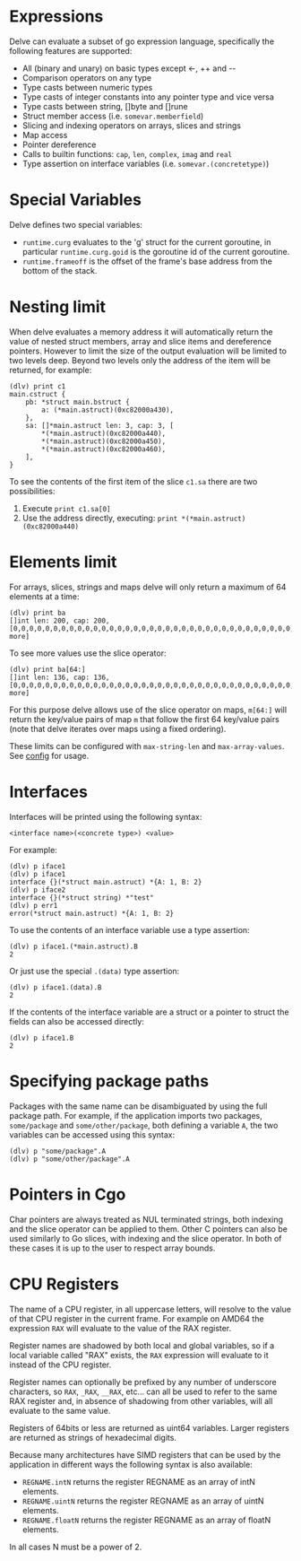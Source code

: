 # Expressions

Delve can evaluate a subset of go expression language, specifically the following features are supported:

- All (binary and unary) on basic types except <-, ++ and --
- Comparison operators on any type
- Type casts between numeric types
- Type casts of integer constants into any pointer type and vice versa
- Type casts between string, []byte and []rune
- Struct member access (i.e. `somevar.memberfield`)
- Slicing and indexing operators on arrays, slices and strings
- Map access
- Pointer dereference
- Calls to builtin functions: `cap`, `len`, `complex`, `imag` and `real`
- Type assertion on interface variables (i.e. `somevar.(concretetype)`)

# Special Variables

Delve defines two special variables:

* `runtime.curg` evaluates to the 'g' struct for the current goroutine, in particular `runtime.curg.goid` is the goroutine id of the current goroutine.
* `runtime.frameoff` is the offset of the frame's base address from the bottom of the stack.

# Nesting limit

When delve evaluates a memory address it will automatically return the value of nested struct members, array and slice items and dereference pointers.
However to limit the size of the output evaluation will be limited to two levels deep. Beyond two levels only the address of the item will be returned, for example:

```
(dlv) print c1
main.cstruct {
	pb: *struct main.bstruct {
		a: (*main.astruct)(0xc82000a430),
	},
	sa: []*main.astruct len: 3, cap: 3, [
		*(*main.astruct)(0xc82000a440),
		*(*main.astruct)(0xc82000a450),
		*(*main.astruct)(0xc82000a460),
	],
}
```

To see the contents of the first item of the slice `c1.sa` there are two possibilities:

1. Execute `print c1.sa[0]`
2. Use the address directly, executing: `print *(*main.astruct)(0xc82000a440)`

# Elements limit

For arrays, slices, strings and maps delve will only return a maximum of 64 elements at a time:

```
(dlv) print ba
[]int len: 200, cap: 200, [0,0,0,0,0,0,0,0,0,0,0,0,0,0,0,0,0,0,0,0,0,0,0,0,0,0,0,0,0,0,0,0,0,0,0,0,0,0,0,0,0,0,0,0,0,0,0,0,0,0,0,0,0,0,0,0,0,0,0,0,0,0,0,0,...+136 more]
```

To see more values use the slice operator:

```
(dlv) print ba[64:]
[]int len: 136, cap: 136, [0,0,0,0,0,0,0,0,0,0,0,0,0,0,0,0,0,0,0,0,0,0,0,0,0,0,0,0,0,0,0,0,0,0,0,0,0,0,0,0,0,0,0,0,0,0,0,0,0,0,0,0,0,0,0,0,0,0,0,0,0,0,0,0,...+72 more]
```

For this purpose delve allows use of the slice operator on maps, `m[64:]` will return the key/value pairs of map `m` that follow the first 64 key/value pairs (note that delve iterates over maps using a fixed ordering).

These limits can be configured with `max-string-len` and `max-array-values`. See [config](https://github.com/undoio/delve/tree/master/Documentation/cli#config) for usage.

# Interfaces

Interfaces will be printed using the following syntax:
```
<interface name>(<concrete type>) <value>
```

For example:

```
(dlv) p iface1
(dlv) p iface1
interface {}(*struct main.astruct) *{A: 1, B: 2}
(dlv) p iface2
interface {}(*struct string) *"test"
(dlv) p err1
error(*struct main.astruct) *{A: 1, B: 2}
```

To use the contents of an interface variable use a type assertion:

```
(dlv) p iface1.(*main.astruct).B
2
```

Or just use the special `.(data)` type assertion:

```
(dlv) p iface1.(data).B
2
```

If the contents of the interface variable are a struct or a pointer to struct the fields can also be accessed directly:

```
(dlv) p iface1.B
2
```

# Specifying package paths

Packages with the same name can be disambiguated by using the full package path. For example, if the application imports two packages, `some/package` and `some/other/package`, both defining a variable `A`, the two variables can be accessed using this syntax:

```
(dlv) p "some/package".A
(dlv) p "some/other/package".A
```

# Pointers in Cgo

Char pointers are always treated as NUL terminated strings, both indexing and the slice operator can be applied to them. Other C pointers can also be used similarly to Go slices, with indexing and the slice operator. In both of these cases it is up to the user to respect array bounds.


# CPU Registers

The name of a CPU register, in all uppercase letters, will resolve to the value of that CPU register in the current frame. For example on AMD64 the expression `RAX` will evaluate to the value of the RAX register. 

Register names are shadowed by both local and global variables, so if a local variable called "RAX" exists, the `RAX` expression will evaluate to it instead of the CPU register.

Register names can optionally be prefixed by any number of underscore characters, so `RAX`, `_RAX`, `__RAX`, etc... can all be used to refer to the same RAX register and, in absence of shadowing from other variables, will all evaluate to the same value.

Registers of 64bits or less are returned as uint64 variables. Larger registers are returned as strings of hexadecimal digits.

Because many architectures have SIMD registers that can be used by the application in different ways the following syntax is also available:

* `REGNAME.intN` returns the register REGNAME as an array of intN elements.
* `REGNAME.uintN` returns the register REGNAME as an array of uintN elements.
* `REGNAME.floatN` returns the register REGNAME as an array of floatN elements.

In all cases N must be a power of 2.

